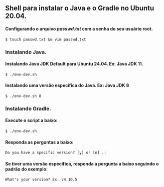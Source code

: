 ## Shell para instalar o Java e o Gradle no Ubuntu 20.04.

#### Configurando o arquivo <em>passwd.txt</em> com a senha do seu usuário root.
```
$ touch passwd.txt && vim passwd.txt
```
### Instalando Java.
#### Instalando Java JDK Default para Ubuntu 24.04. Ex: Java JDK 11.
```
$ ./env-dev.sh 
```
#### Instalando uma versão especifica do Java. Ex: Java JDK 8
```
$ ./env-dev.sh 8
```
### Instalando Gradle.
#### Execute o script a baixo:
```
$ ./env-dev.sh
```
#### Responda as perguntas a baixo:
```
Do you have a specific version? [y] or [n] .:
```
#### Se tiver uma versão especifica, responda a pergunta a baixo seguindo o padrão do exemplo:
```
What's your version? Ex: v4.10.5
```
